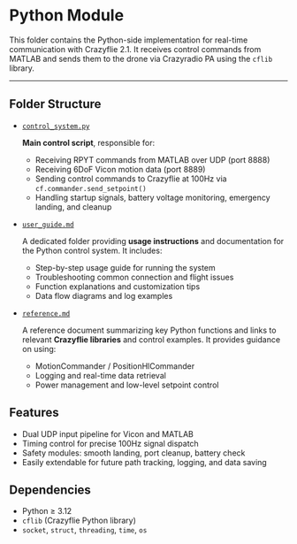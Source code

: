 # Python Module

This folder contains the Python-side implementation for real-time communication with Crazyflie 2.1. It receives control commands from MATLAB and sends them to the drone via Crazyradio PA using the `cflib` library.

---

## Folder Structure

* [`control_system.py`](https://github.com/Lee-Chun-Yi/NCKU-Quadrotor-Navigation/blob/main/Python/control_system.py)

  **Main control script**, responsible for:

  * Receiving RPYT commands from MATLAB over UDP (port 8888)
  * Receiving 6DoF Vicon motion data (port 8889)
  * Sending control commands to Crazyflie at 100Hz via `cf.commander.send_setpoint()`
  * Handling startup signals, battery voltage monitoring, emergency landing, and cleanup

* [`user_guide.md`](https://github.com/Lee-Chun-Yi/NCKU-Quadrotor-Navigation/blob/main/Python/user_guide.md)

  A dedicated folder providing **usage instructions** and documentation for the Python control system. It includes:

  * Step-by-step usage guide for running the system
  * Troubleshooting common connection and flight issues
  * Function explanations and customization tips
  * Data flow diagrams and log examples

* [`reference.md`](https://github.com/Lee-Chun-Yi/NCKU-Quadrotor-Navigation/blob/main/Python/control_reference.md)

  A reference document summarizing key Python functions and links to relevant **Crazyflie libraries** and control examples. It provides guidance on using:

  * MotionCommander / PositionHlCommander
  * Logging and real-time data retrieval
  * Power management and low-level setpoint control



## Features

* Dual UDP input pipeline for Vicon and MATLAB
* Timing control for precise 100Hz signal dispatch
* Safety modules: smooth landing, port cleanup, battery check
* Easily extendable for future path tracking, logging, and data saving



## Dependencies

* Python ≥ 3.12
* `cflib` (Crazyflie Python library)
* `socket`, `struct`, `threading`, `time`, `os`


